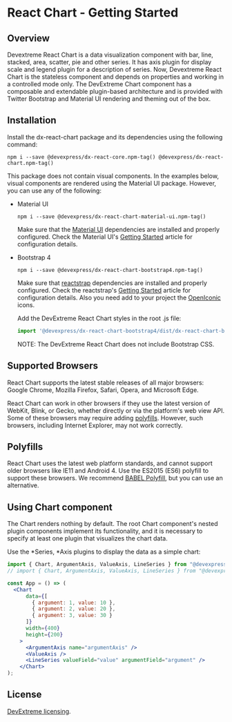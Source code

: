 # React Chart - Getting Started

## Overview
Devextreme React Chart is a data visualization component with bar, line, stacked, area, scatter, pie and other series. 
It has axis plugin for display scale and legend plugin for a description of series. 
Now, Devextreme React Chart is the stateless component and depends on properties and working in a controlled mode only.
The DevExtreme Chart component has a composable and extendable plugin-based architecture and is provided with Twitter Bootstrap and Material UI rendering and theming out of the box. 

## Installation

Install the dx-react-chart package and its dependencies using the following command:

```
npm i --save @devexpress/dx-react-core.npm-tag() @devexpress/dx-react-chart.npm-tag()
```

This package does not contain visual components. In the examples below, visual components are rendered using the Material UI package. However, you can use any of the following:

- Material UI

  ```
  npm i --save @devexpress/dx-react-chart-material-ui.npm-tag()
  ```

  Make sure that the [Material UI](https://material-ui-1dab0.firebaseapp.com/) dependencies are installed and properly configured. Check the Material UI's [Getting Started](https://material-ui-1dab0.firebaseapp.com/getting-started/installation) article for configuration details.

- Bootstrap 4

  ```
  npm i --save @devexpress/dx-react-chart-bootstrap4.npm-tag()
  ```

  Make sure that [reactstrap](https://reactstrap.github.io/) dependencies are installed and properly configured. Check the reactstrap's [Getting Started](https://reactstrap.github.io/) article for configuration details. Also you need add to your project the [OpenIconic](https://useiconic.com/open) icons.

  Add the DevExtreme React Chart styles in the root .js file:

  ```js
  import '@devexpress/dx-react-chart-bootstrap4/dist/dx-react-chart-bootstrap4.css';
  ```

  NOTE: The DevExtreme React Chart does not include Bootstrap CSS.

## Supported Browsers

React Chart supports the latest stable releases of all major browsers: Google Chrome, Mozilla Firefox, Safari, Opera, and Microsoft Edge.

React Chart can work in other browsers if they use the latest version of WebKit, Blink, or Gecko, whether directly or via the platform's web view API. Some of these browsers may require adding [polyfills](#polyfills). However, such browsers, including Internet Explorer, may not work correctly.

## Polyfills

React Chart uses the latest web platform standards, and cannot support older browsers like IE11 and Android 4. Use the ES2015 (ES6) polyfill to support these browsers. We recommend [BABEL Polyfill](https://babeljs.io/docs/usage/polyfill/), but you can use an alternative.

## Using Chart component

The Chart renders nothing by default. The root Chart component's nested plugin components implement its functionality, and it is necessary to specify at least one plugin that visualizes the chart data.

Use the *Series, *Axis plugins to display the data as a simple chart:

```jsx
import { Chart, ArgumentAxis, ValueAxis, LineSeries } from "@devexpress/dx-react-chart-material-ui";
// import { Chart, ArgumentAxis, ValueAxis, LineSeries } from "@devexpress/dx-react-chart-bootstrap4";

const App = () => (
  <Chart
      data={[
        { argument: 1, value: 10 },
        { argument: 2, value: 20 },
        { argument: 3, value: 30 }
      ]}
      width={400}
      height={200}
    >
      <ArgumentAxis name="argumentAxis" />
      <ValueAxis />
      <LineSeries valueField="value" argumentField="argument" />
    </Chart>
);

```

## License

[DevExtreme licensing](https://js.devexpress.com/licensing/).
